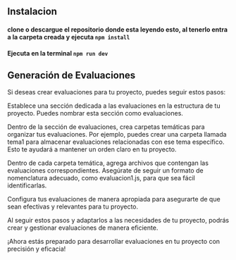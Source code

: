 ## Instalacion

#### clone o descargue el repositorio donde esta leyendo esto, al tenerlo entra a la carpeta creada y ejecuta  ```npm install```

#### Ejecuta en la terminal ```npm run dev```

## Generación de Evaluaciones

Si deseas crear evaluaciones para tu proyecto, puedes seguir estos pasos:

Establece una sección dedicada a las evaluaciones en la estructura de tu proyecto. Puedes nombrar esta sección como evaluaciones.

Dentro de la sección de evaluaciones, crea carpetas temáticas para organizar tus evaluaciones. Por ejemplo, puedes crear una carpeta llamada tema1 para almacenar evaluaciones relacionadas con ese tema específico. Esto te ayudará a mantener un orden claro en tu proyecto.

Dentro de cada carpeta temática, agrega archivos que contengan las evaluaciones correspondientes. Asegúrate de seguir un formato de nomenclatura adecuado, como evaluacion1.js, para que sea fácil identificarlas.

Configura tus evaluaciones de manera apropiada para asegurarte de que sean efectivas y relevantes para tu proyecto.

Al seguir estos pasos y adaptarlos a las necesidades de tu proyecto, podrás crear y gestionar evaluaciones de manera eficiente.

¡Ahora estás preparado para desarrollar evaluaciones en tu proyecto con precisión y eficacia!